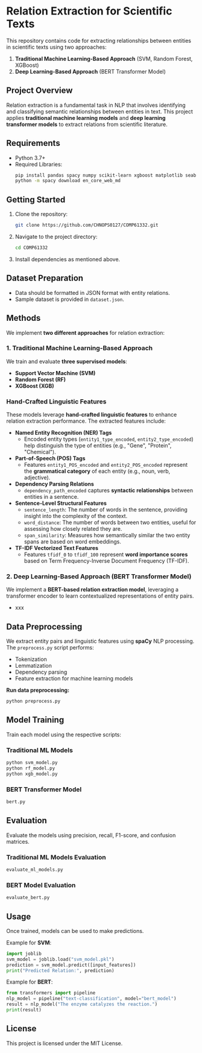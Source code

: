 # Relation Extraction for Scientific Texts

This repository contains code for extracting relationships between entities in scientific texts using two approaches:
1. **Traditional Machine Learning-Based Approach** (SVM, Random Forest, XGBoost)
2. **Deep Learning-Based Approach** (BERT Transformer Model)

## **Project Overview**
Relation extraction is a fundamental task in NLP that involves identifying and classifying semantic relationships between entities in text. This project applies **traditional machine learning models** and **deep learning transformer models** to extract relations from scientific literature.

## Requirements
* Python 3.7+
* Required Libraries:
  ```bash
  pip install pandas spacy numpy scikit-learn xgboost matplotlib seaborn
  python -m spacy download en_core_web_md
  ```

## Getting Started
1. Clone the repository:
   ```bash
   git clone https://github.com/CHNOPS0127/COMP61332.git
   ```
2. Navigate to the project directory:
   ```bash
   cd COMP61332
   ```
3. Install dependencies as mentioned above.

## Dataset Preparation
* Data should be formatted in JSON format with entity relations.
* Sample dataset is provided in `dataset.json`.

## **Methods**
We implement **two different approaches** for relation extraction:

### **1. Traditional Machine Learning-Based Approach**
We train and evaluate **three supervised models**:
- **Support Vector Machine (SVM)**
- **Random Forest (RF)**
- **XGBoost (XGB)**

### Hand-Crafted Linguistic Features
These models leverage **hand-crafted linguistic features** to enhance relation extraction performance. The extracted features include:
- **Named Entity Recognition (NER) Tags**  
  - Encoded entity types (`entity1_type_encoded`, `entity2_type_encoded`) help distinguish the type of entities (e.g., "Gene", "Protein", "Chemical").  
- **Part-of-Speech (POS) Tags**  
  - Features `entity1_POS_encoded` and `entity2_POS_encoded` represent the **grammatical category** of each entity (e.g., noun, verb, adjective).  
- **Dependency Parsing Relations**  
  - `dependency_path_encoded` captures **syntactic relationships** between entities in a sentence.  
- **Sentence-Level Structural Features**  
  - `sentence_length`: The number of words in the sentence, providing insight into the complexity of the context.  
  - `word_distance`: The number of words between two entities, useful for assessing how closely related they are.  
  - `span_similarity`: Measures how semantically similar the two entity spans are based on word embeddings.
- **TF-IDF Vectorized Text Features**  
  - Features `tfidf_0` to `tfidf_100` represent **word importance scores** based on Term Frequency-Inverse Document Frequency (TF-IDF).  

### **2. Deep Learning-Based Approach (BERT Transformer Model)**
We implement a **BERT-based relation extraction model**, leveraging a transformer encoder to learn contextualized representations of entity pairs.

- xxx

## **Data Preprocessing**
We extract entity pairs and linguistic features using **spaCy** NLP processing. The `preprocess.py` script performs:
- Tokenization
- Lemmatization
- Dependency parsing
- Feature extraction for machine learning models

**Run data preprocessing:**
```bash
python preprocess.py
```

## **Model Training**
Train each model using the respective scripts:

### **Traditional ML Models**
```bash
python svm_model.py
python rf_model.py
python xgb_model.py
```

### **BERT Transformer Model**
```bash
bert.py
```

## **Evaluation**
Evaluate the models using precision, recall, F1-score, and confusion matrices.

### **Traditional ML Models Evaluation**
```bash
evaluate_ml_models.py
```

### **BERT Model Evaluation**
```bash
evaluate_bert.py
```

## **Usage**
Once trained, models can be used to make predictions.

Example for **SVM**:
```python
import joblib
svm_model = joblib.load("svm_model.pkl")
prediction = svm_model.predict([input_features])
print("Predicted Relation:", prediction)
```

Example for **BERT**:
```python
from transformers import pipeline
nlp_model = pipeline("text-classification", model="bert_model")
result = nlp_model("The enzyme catalyzes the reaction.")
print(result)
```

## **License**
This project is licensed under the MIT License. 
